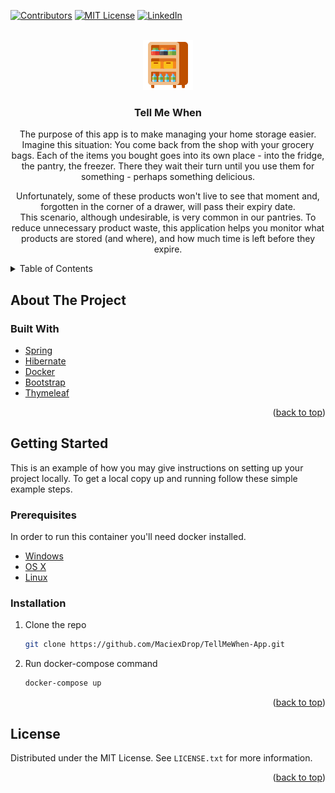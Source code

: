 <div id="top"></div>

<!-- PROJECT SHIELDS -->
[![Contributors][contributors-shield]][contributors-url]
[![MIT License][license-shield]][license-url]
[![LinkedIn][linkedin-shield]][linkedin-url]

<!-- PROJECT LOGO -->
<br />
<div align="center">
  <a href="https://github.com/MaciexDrop/TellMeWhen-App">
    <img src="images/logo.png" alt="Logo" width="80" height="80">
  </a>

<h3 align="center">Tell Me When</h3>

  <p align="center">
    The purpose of this app is to make managing your home storage easier. 
    <br />
    Imagine this situation:
    You come back from the shop with your grocery bags. Each of the items you bought goes into its own place - into the fridge, the pantry, the freezer.
    There they wait their turn until you use them for something - perhaps something delicious.
    <br /></p>
  <p align='center'>
    Unfortunately, some of these products won't live to see that moment and, forgotten in the corner of a drawer, will pass their expiry date.
     <br />
    This scenario, although undesirable, is very common in our pantries. To reduce unnecessary product waste, this application helps you monitor what products are    stored (and where), and how much time is left before they expire.
  </p>
</div>
<!-- TABLE OF CONTENTS -->
<details>
  <summary>Table of Contents</summary>
  <ol>
    <li>
      <a href="#about-the-project">About The Project</a>
      <ul>
        <li><a href="#built-with">Built With</a></li>
      </ul>
    </li>
    <li>
      <a href="#getting-started">Getting Started</a>
      <ul>
        <li><a href="#prerequisites">Prerequisites</a></li>
        <li><a href="#installation">Installation</a></li>
      </ul>
    </li>
    <li><a href="#usage">Usage</a></li>
    <li><a href="#roadmap">Roadmap</a></li>
    <li><a href="#contributing">Contributing</a></li>
    <li><a href="#license">License</a></li>
    <li><a href="#contact">Contact</a></li>
    <li><a href="#acknowledgments">Acknowledgments</a></li>
  </ol>
</details>

<!-- ABOUT THE PROJECT -->
## About The Project

<!-- [![Product Name Screen Shot][product-screenshot]](https://example.com) -->

<!-- <p align="right">(<a href="#top">back to top</a>)</p> -->


### Built With

* [Spring](https://spring.io/)
* [Hibernate](https://hibernate.org/)
* [Docker](https://www.docker.com/)
* [Bootstrap](https://getbootstrap.com)
* [Thymeleaf](https://www.thymeleaf.org)

<p align="right">(<a href="#top">back to top</a>)</p>


<!-- GETTING STARTED -->
## Getting Started

This is an example of how you may give instructions on setting up your project locally.
To get a local copy up and running follow these simple example steps.

### Prerequisites

In order to run this container you'll need docker installed.

* [Windows](https://docs.docker.com/desktop/windows/)
* [OS X](https://docs.docker.com/desktop/mac/)
* [Linux](https://docs.docker.com/get-started/)

### Installation

1. Clone the repo
   ```sh
   git clone https://github.com/MaciexDrop/TellMeWhen-App.git
   ```
2. Run docker-compose command
   ```sh
   docker-compose up
   ```

<p align="right">(<a href="#top">back to top</a>)</p>












<!-- LICENSE -->
## License

Distributed under the MIT License. See `LICENSE.txt` for more information.

<p align="right">(<a href="#top">back to top</a>)</p>







<!-- MARKDOWN LINKS & IMAGES -->
[contributors-shield]: https://img.shields.io/github/contributors/github_username/repo_name.svg?style=for-the-badge
[contributors-url]: https://github.com/MaciexDrop/TellMeWhen-App/graphs/contributors
[linkedin-shield]: https://img.shields.io/badge/-LinkedIn-black.svg?style=for-the-badge&logo=linkedin&colorB=555
[linkedin-url]: https://www.linkedin.com/in/wlazlo-maciej/
[license-shield]: https://img.shields.io/github/license/github_username/repo_name.svg?style=for-the-badge
[license-url]:(https://github.com/MaciexDrop/TellMeWhen-App/blob/master/LICENSE.txt)
